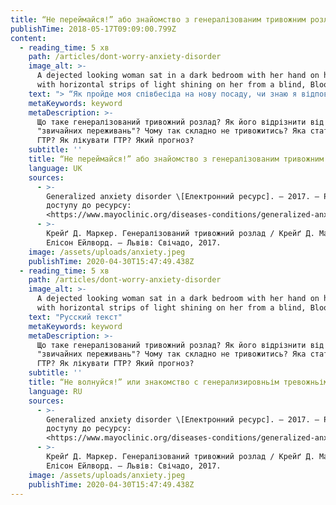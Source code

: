 ```yaml
---
title: “Не переймайся!” або знайомство з генералізованим тривожним розладом
publishTime: 2018-05-17T09:09:00.799Z
content:
  - reading_time: 5 хв
    path: /articles/dont-worry-anxiety-disorder
    image_alt: >-
      A dejected looking woman sat in a dark bedroom with her hand on her head,
      with horizontal strips of light shining on her from a blind, Bloomington
    text: "> “Як пройде моя співбесіда на нову посаду, чи знаю я відповіді на можливі запитання? Чи сподобається замовникам розроблений мною дизайн? Чи встигну я підготуватись до іспиту, так багато потрібно прочитати? Що якщо мій хлопець не достатньо задоволений мною і знайде собі іншу дівчину?… Знову ці переживання, так і захворіти можна… ”\n>\n> Вікторія, 23 роки\n\nВікторія — web-дизайнер. Нещодавно їй запропонували нову посаду і вона готується до співбесіди, через що сильно хвилюється. Як бачимо, її переживання стосуються не лише нової посади, але й навчання, оцінки її роботи замовниками, стосунків з близькими і самих переживань. Вікторія скаржиться на нездатність контролювати свої постійні переживання, які спричиняють дискомфорт, заважають їй працювати, а останнім часом — навіть спати.\n\n**Тривога та переживання**— неприємні відчуття, але корисні. Завдяки ним ми ретельніше готуємося до іспиту чи співбесіди, більше піклуємося про своїх близьких, уважніше керуємо автомобілем в час негоди. На жаль, частина людей, як наприклад Вікторія, тривожаться стосовно більшості життєвих ситуацій. Їхні переживання спричиняють суттєвий психологічний дискомфорт та приводять до погіршення їхнього функціонування. У такому випадку, ми можемо припускати наявність **генералізованого тривожного розладу**.\n\n> **Генералізований тривожний розлад (ГТР)**— один із найпоширеніших тривожних розладів, що характеризується надмірною тривогою та переживаннями, які людина не може контролювати.\n\nПоглянемо на статистичні дані:\n![](/assets/uploads/1_UCa5tCxRPGmkq2_lK5L3YQ.png \"Генералізований тривожний розлад інфографіка\") \n\nДорослі з ГТР часто хвилюються про повсякденні справи:\n\U0001F4BC Роботу\n\U0001F4B0 Фінанси\n\U0001F3E5 Здоров’я своє та близьких\n\U0001F476 Халепу, що може трапитися з їхніми дітьми\n⏰ Деякі дрібні речі (хатню роботу чи запізнення на зустріч)\nДіти з ГТР, зазвичай, надмірно переймаються через:\n\U0001F392 Школу\n\U0001F3D0 Спортивні секції\n\U0001F46B Взаємодію з однолітками\n\n- - -\n\n## **Як відрізнити ГТР від “звичайних” переживань?**\n\n![Photo by rawpixel on Unsplash](/assets/uploads/0_q6tFwfzMcC4w2dDM.jpeg \"Photo by rawpixel on Unsplash\") Різниця полягає в тому, що переживання в контексті ГТР:\n\n* Надмірні, тобто, не пропорційні реальній імовірності настання очікуваних подій. \n* Тривають більшість днів упродовж щонайменше 6 місяців.\n* Дифузні — чим більше сфер про які людина хвилюється, тим більше її симптоми відповідають критеріям ГТР. \n* Стійкі та суб’єктивно відчуваються як неконтрольовані.\n* Спричиняють дискомфорт у соціальній, професійній та інших важливих сферах. \n* Супроводжуються принаймні трьома наступними симптомами: нервовим збудженням, легкою втомлюваністю, труднощами з концентрацією уваги або відчуттям «пустоти в голові», дратівливістю, м’язевим напруженням чи порушеннями сну. Наявність лише одного з вищезгаданих симптомів свідчить про тривогу у дітей.\n\n- - -\n\n## Чому так складно не тривожитись?\n\nНезважаючи на те, що переживання приносять дискомфорт, вони відіграють важливу роль для людей з ГТР: \U0001F4AD Під час переживань людина зосереджується на думках, якими б неприємними вони не були, замість того щоб зануритися в негативні емоції на повну.\n\n> Вікторія, клієнтка про яку йшлося вище, стверджує, що не може сконцентрувати увагу на якійсь конкретній проблемі, а радше “перестрибує” з одного переживання на інше.\n\n\U0001F4DD Переживання може служити засобом уникнення, запобігання чи вирішення проблем, а також мотивації людини виконати необхідне завдання.\n\n> Вікторія вважає, що завдяки переживанням вона ретельніше підготується до майбутньої співбесіди.\n\n\U0001F630 Дослідження довели, що людям з ГТР важко витримувати невизначеність, їм важливо контролювати ситуацію, інакше вони відчувають сильний психологічний дискомфорт. Переживання у цьому випадку допомагають забезпечити певну визначеність і тим самим позбутися дистресу.\n\n> Вікторія відчуває сильний дискомфорт, якщо не отримує відповіді на запитання, які її цікавлять.\n\n\U0001F3E5 Люди з ГТР часто переконані, що переживання є некерованими, або що від них можна захворіти чи навіть збожеволіти. Це, так звані, метапереживання — переживання про переживання.\n\n> Вікторію лякає те, що вона так багато переживає, вона вважає, що може через це захворіти.\n\n\n\n- - -\n\n## **Як лікуватися?**\n\n![Photo by rawpixel on Unsplash](/assets/uploads/0__zmljzhKyQOPVWnZ.jpeg) Рішення щодо лікування залежать від значимості впливу розладу на повсякденне життя людини. Основними методами лікування ГТР є **психотерапія, медикаментозна терапія або їхня комбінація**: \n\n**Психотерапія**\n\nПсихотерапевтичним **методом першого вибору** для лікування генералізованого тривожного розладу є **когнітивно-поведінкова терапія (КПТ)**.\n\n\U0001F4DD КПТ допомагає клієнтам переоцінити уявлення про переживання, ставлення до невизначеності, а також вчить їх долати м’язеве напруження і давати раду своїм негативним емоціям.\n\n\U0001F552 Для лікування типового ГТР потрібно 10–15 щотижневих сесій.\n\n**Медикаментозна терапія**\n\nДля лікування генералізованого тривожного розладу використовують наступні види медикаментів:\n\n> **Перед лікуванням обов’язково проконсультуйтеся з лікарем про переваги, ризики, а також можливі побічні дії!**\n\n\U0001F48A**Антидепресанти** з групи селективних інгібіторів зворотнього захоплення серотоніну (СІЗЗС) та селективних інгібіторів зворотнього захоплення серотоніну і норадреналіну (СІЗЗСН) **є медикаментами першого вибору**. СІЗЗС та СІЗЗСН — ефективні, відносно легко переносимі і не викликають звикання. Прикладами антидепресантів для лікування ГТР є *есциталопрам, дулоксетин, венлафаксин, пароксетин* та інші.\n\n\U0001F48A**Буспірон** — протитривожний засіб, не викликає звикання, **терапевтичний ефект** починає проявлятися **на 7–14 день** після початку лікування.\n\n\U0001F48A**Бензодіазепіни** — лікарські засоби зі снодійним, седативним та протитривожним ефектом. Зазвичай застосовуються для **короткотривалої терапії** гострих тривожних станів. Бензодіазепіни **не** повинні використовуватись **довше 2–4 тижнів**, оскільки **викликають залежність**\\[1].\n\n- - -\n\n## **Який прогноз?**\n\n![Photo by Corinne Kutz on Unsplash](/assets/uploads/0_gpzuALEfI7fQq0DE.jpeg) Незважаючи на те, що генералізований тривожний розлад має хронічний перебіг, його все ж можна подолати. Для цього потрібно пройти процес лікування, інакше розлад прогресуватиме.\nДля тих людей, які наважились на терапію прогноз є досить втішним. Зокрема, за даними одного з досліджень (Борковець і Костелло \\[Borkovec & Costello], 1993), **57,9% людей**, що застосовували в лікуванні техніки КПТ, зберігали набуте покращення через 12 місяців після його завершення \\[2].\n\n> Цікавим є факт, що такі відомі особистості як Авраам Лінкольн, Донні Осмонд, Барбра Стрейзанд страждали від ГТР. Вони звернулися по допомогу і подолали свою тривогу. Якщо їм це вдалося, то і ви зможете!\n\n\\* *Історія та персонажі в даній статті є вигаданими.*\n\n\\* *Інформація щодо лікування є виключно ознайомчою. Для отримання медикаментозної чи психотерапевтичної допомоги звертайтеся до професіоналів у сфері психічного здоров’я — психіатрів, психотерапевтів та психологів.*\n\n- - -\n\n## **Джерела**\n\n1. Generalized anxiety disorder \\[Електронний ресурс]. — 2017. — Режим доступу до ресурсу:<https://www.mayoclinic.org/diseases-conditions/generalized-anxiety-disorder/diagnosis-treatment/drc-20361045.> 2. Крейґ Д. Маркер. Генералізований тривожний розлад / Крейґ Д. Маркер, Елісон Ейлворд. — Львів: Свічадо, 2017."
    metaKeywords: keyword
    metaDescription: >-
      Що таке генералізований тривожний розлад? Як його відрізнити від
      "звичайних переживань"? Чому так складно не тривожитись? Яка статистика
      ГТР? Як лікувати ГТР? Який прогноз?
    subtitle: ''
    title: “Не переймайся!” або знайомство з генералізованим тривожним розладом
    language: UK
    sources:
      - >-
        Generalized anxiety disorder \[Електронний ресурс]. — 2017. — Режим
        доступу до ресурсу:
        <https://www.mayoclinic.org/diseases-conditions/generalized-anxiety-disorder/diagnosis-treatment/drc-20361045>
      - >-
        Крейґ Д. Маркер. Генералізований тривожний розлад / Крейґ Д. Маркер,
        Елісон Ейлворд. — Львів: Свічадо, 2017.
    image: /assets/uploads/anxiety.jpeg
    publishTime: 2020-04-30T15:47:49.438Z
  - reading_time: 5 хв
    path: /articles/dont-worry-anxiety-disorder
    image_alt: >-
      A dejected looking woman sat in a dark bedroom with her hand on her head,
      with horizontal strips of light shining on her from a blind, Bloomington
    text: "Русский текст"
    metaKeywords: keyword
    metaDescription: >-
      Що таке генералізований тривожний розлад? Як його відрізнити від
      "звичайних переживань"? Чому так складно не тривожитись? Яка статистика
      ГТР? Як лікувати ГТР? Який прогноз?
    subtitle: ''
    title: “Не волнуйся!” или знакомство с генерализировньім тревожньім растройством
    language: RU
    sources:
      - >-
        Generalized anxiety disorder \[Електронний ресурс]. — 2017. — Режим
        доступу до ресурсу:
        <https://www.mayoclinic.org/diseases-conditions/generalized-anxiety-disorder/diagnosis-treatment/drc-20361045>
      - >-
        Крейґ Д. Маркер. Генералізований тривожний розлад / Крейґ Д. Маркер,
        Елісон Ейлворд. — Львів: Свічадо, 2017.
    image: /assets/uploads/anxiety.jpeg
    publishTime: 2020-04-30T15:47:49.438Z
---
```


